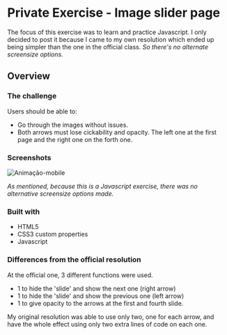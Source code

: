 # Private Exercise - Image slider page
The focus of this exercise was to learn and practice Javascript. I only decided to post it because I came to my own resolution which ended up being simpler than the one in the official class. 
*So there's no alternate screensize options.*

## Overview

### The challenge

Users should be able to:

- Go through the images without issues. 
- Both arrows must lose cickability and opacity. The left one at the first page and the right one on the forth one.

### Screenshots

![Animação-mobile](https://github.com/igorcascimiro/image-slider/assets/138637092/b5e4b07c-ee97-42e5-82f2-262f29256693)

*As mentioned, because this is a Javascript exercise, there was no alternative screensize options made.*

### Built with

- HTML5
- CSS3 custom properties
- Javascript

### Differences from the official resolution 

At the official one, 3 different functions were used.
- 1 to hide the 'slide' and show the next one (right arrow)
- 1 to hide the 'slide' and show the previous one (left arrow)
- 1 to give opacity to the arrows at the first and fourth slide.

My original resolution was able to use only two, one for each arrow, and have the whole effect using only two extra lines of code on each one.

